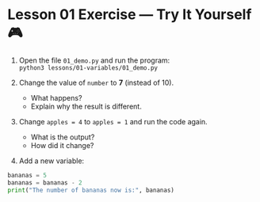 # Lesson 01 Exercise — Try It Yourself 🎮

1. Open the file `01_demo.py` and run the program:  
   `python3 lessons/01-variables/01_demo.py`

2. Change the value of `number` to **7** (instead of 10).  
   - What happens?  
   - Explain why the result is different.  

3. Change `apples = 4` to `apples = 1` and run the code again.  
   - What is the output?  
   - How did it change?  

4. Add a new variable:  
```python
bananas = 5
bananas = bananas - 2
print("The number of bananas now is:", bananas)

